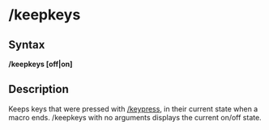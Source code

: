 # /keepkeys

## Syntax

**/keepkeys [off\|on]**

## Description

Keeps keys that were pressed with [/keypress](keypress.md), in their current state when a macro ends. /keepkeys with no arguments displays the current on/off state.

